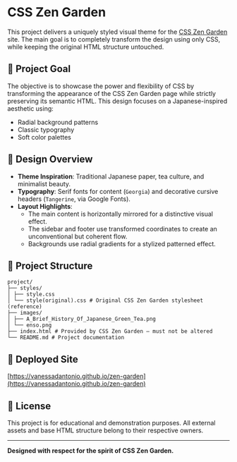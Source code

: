 # CSS Zen Garden

This project delivers a uniquely styled visual theme for the [CSS Zen Garden](https://www.csszengarden.com/) site. The main goal is to completely transform the design using only CSS, while keeping the original HTML structure untouched.

## 🎯 Project Goal

The objective is to showcase the power and flexibility of CSS by transforming the appearance of the CSS Zen Garden page while strictly preserving its semantic HTML. This design focuses on a Japanese-inspired aesthetic using:

- Radial background patterns
- Classic typography
- Soft color palettes

## 🍵 Design Overview

- **Theme Inspiration**: Traditional Japanese paper, tea culture, and minimalist beauty.
- **Typography**: Serif fonts for content (`Georgia`) and decorative cursive headers (`Tangerine`, via Google Fonts).
- **Layout Highlights**:
  - The main content is horizontally mirrored for a distinctive visual effect.
  - The sidebar and footer use transformed coordinates to create an unconventional but coherent flow.
  - Backgrounds use radial gradients for a stylized patterned effect.

## 📁 Project Structure

```
project/
├── styles/
│ ├── style.css
│ └── style(original).css # Original CSS Zen Garden stylesheet (reference)
├── images/
│ ├── A_Brief_History_Of_Japanese_Green_Tea.png
│ └── enso.png
├── index.html # Provided by CSS Zen Garden – must not be altered
└── README.md # Project documentation
```

## 🚀 Deployed Site

[https://vanessadantonio.github.io/zen-garden](https://vanessadantonio.github.io/zen-garden)

## 📜 License

This project is for educational and demonstration purposes. All external assets and base HTML structure belong to their respective owners.

---

**Designed with respect for the spirit of CSS Zen Garden.**